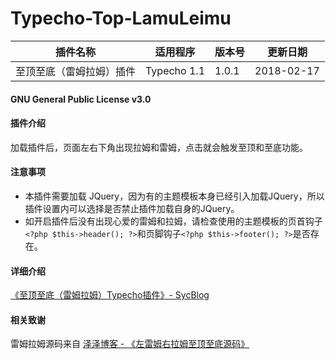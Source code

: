 # Typecho-Top-LamuLeimu

| 插件名称 | 适用程序 | 版本号 | 更新日期 |
| ------- | -------- | ----- | -------- |
|至顶至底（雷姆拉姆）插件| Typecho 1.1 | 1.0.1 | 2018-02-17 |

#### GNU General Public License v3.0

#### 插件介绍
加载插件后，页面左右下角出现拉姆和雷姆，点击就会触发至顶和至底功能。

#### 注意事项
 - 本插件需要加载 JQuery，因为有的主题模板本身已经引入加载JQuery，所以插件设置内可以选择是否禁止插件加载自身的JQuery。
 - 如开启插件后没有出现心爱的雷姆和拉姆，请检查使用的主题模板的页首钩子`<?php $this->header(); ?>`和页脚钩子`<?php $this->footer(); ?>`是否存在。

#### 详细介绍
[《至顶至底（雷姆拉姆）Typecho插件》- SycBlog][3]

#### 相关致谢
雷姆拉姆源码来自 [泽泽博客 - 《左雷姆右拉姆至顶至底源码》][2]


  [1]: https://github.com/SycAlright/Typecho-Top-LamuLeimu
  [2]: https://qqdie.com/archives/left-right-rem-rahm-top-to-bottom-source.html
  [3]: https://www.mfeng.cc/archives/2018/02/17/Typecho_Top_LamuLeimu.html
